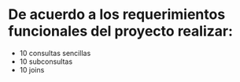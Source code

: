 # De acuerdo a los requerimientos funcionales del proyecto realizar:
- 10 consultas sencillas
- 10 subconsultas
- 10 joins
